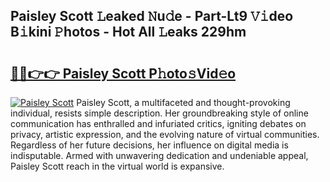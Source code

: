 ## Paisley Scott 𝙻eaked 𝙽u𝚍e - Part-Lt9 𝚅𝚒deo B𝚒kini 𝙿hotos - Hot All 𝙻eaks 229hm

# <h2><a href="http://ld0iaw.urlbe.top/?page=Paisley+Scott">🔗🔗👉👉 Paisley Scott P𝚑oto𝚜Vid𝚎o</a></h2>

[![Paisley Scott](https://i.imgur.com/eBuTRDB.gif)](http://ld0iaw.urlbe.top/?page=Paisley+Scott)
Paisley Scott, a multifaceted and thought-provoking individual, resists simple description. Her groundbreaking style of online communication has enthralled and infuriated critics, igniting debates on privacy, artistic expression, and the evolving nature of virtual communities. Regardless of her future decisions, her influence on digital media is indisputable. Armed with unwavering dedication and undeniable appeal, Paisley Scott reach in the virtual world is expansive.
